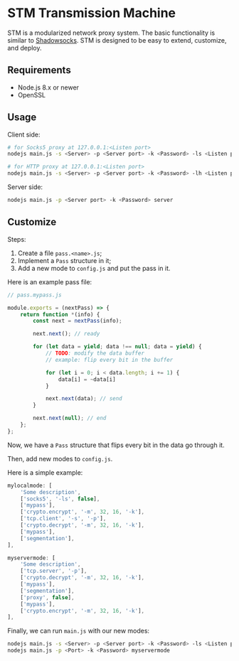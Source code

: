 STM Transmission Machine
===

STM is a modularized network proxy system. The basic functionality is similar to [Shadowsocks](https://github.com/shadowsocks). STM is designed to be easy to extend, customize, and deploy.

Requirements
---

* Node.js 8.x or newer
* OpenSSL

Usage
---

Client side:

```bash
# for Socks5 proxy at 127.0.0.1:<Listen port>
nodejs main.js -s <Server> -p <Server port> -k <Password> -ls <Listen port> socks5

# for HTTP proxy at 127.0.0.1:<Listen port>
nodejs main.js -s <Server> -p <Server port> -k <Password> -lh <Listen port> http
```

Server side:

```bash
nodejs main.js -p <Server port> -k <Password> server
```

Customize
---

Steps:

1. Create a file `pass.<name>.js`;
2. Implement a `Pass` structure in it;
3. Add a new mode to `config.js` and put the pass in it.

Here is an example pass file:

```javascript
// pass.mypass.js

module.exports = (nextPass) => {
    return function *(info) {
        const next = nextPass(info);

        next.next(); // ready

        for (let data = yield; data !== null; data = yield) {
            // TODO: modify the data buffer
            // example: flip every bit in the buffer

            for (let i = 0; i < data.length; i += 1) {
                data[i] = ~data[i]
            }

            next.next(data); // send
        }

        next.next(null); // end
    };
};
```

Now, we have a `Pass` structure that flips every bit in the data go through it.

Then, add new modes to `config.js`.

Here is a simple example:

```javascript
mylocalmode: [
    'Some description',
    ['socks5', '-ls', false],
    ['mypass'],
    ['crypto.encrypt', '-m', 32, 16, '-k'],
    ['tcp.client', '-s', '-p'],
    ['crypto.decrypt', '-m', 32, 16, '-k'],
    ['mypass'],
    ['segmentation'],
],

myservermode: [
    'Some description',
    ['tcp.server', '-p'],
    ['crypto.decrypt', '-m', 32, 16, '-k'],
    ['mypass'],
    ['segmentation'],
    ['proxy', false],
    ['mypass'],
    ['crypto.encrypt', '-m', 32, 16, '-k'],
],
```

Finally, we can run `main.js` with our new modes:

```bash
nodejs main.js -s <Server> -p <Server port> -k <Password> -ls <Listen port> mylocalmode
nodejs main.js -p <Port> -k <Password> myservermode
```
